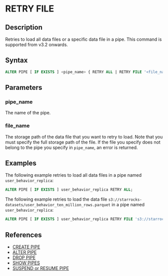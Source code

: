 # RETRY FILE

## Description

Retries to load all data files or a specific data file in a pipe. This command is supported from v3.2 onwards.

## Syntax

```SQL
ALTER PIPE [ IF EXISTS ] <pipe_name> { RETRY ALL | RETRY FILE '<file_name>' }
```

## Parameters

### pipe_name

The name of the pipe.

### file_name

The storage path of the data file that you want to retry to load. Note that you must specify the full storage path of the file. If the file you specify does not belong to the pipe you specify in `pipe_name`, an error is returned.

## Examples

The following example retries to load all data files in a pipe named `user_behavior_replica`:

```SQL
ALTER PIPE [ IF EXISTS ] user_behavior_replica RETRY ALL;
```

The following example retries to load the data file `s3://starrocks-datasets/user_behavior_ten_million_rows.parquet` in a pipe named `user_behavior_replica`:

```SQL
ALTER PIPE [ IF EXISTS ] user_behavior_replica RETRY FILE 's3://starrocks-datasets/user_behavior_ten_million_rows.parquet';
```

## References

- [CREATE PIPE](../data-manipulation/CREATE_PIPE.md)
- [ALTER PIPE](../data-manipulation/CREATE_PIPE.md)
- [DROP PIPE](../data-manipulation/DROP_PIPE.md)
- [SHOW PIPES](../data-manipulation/SHOW_PIPES.md)
- [SUSPEND or RESUME PIPE](../data-manipulation/SUSPEND_or_RESUME_PIPE.md)
